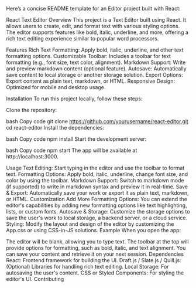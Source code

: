 
Here’s a concise README template for an Editor project built with React:

React Text Editor
Overview
This project is a Text Editor built using React. It allows users to create, edit, and format text with various styling options. The editor supports features like bold, italic, underline, and more, offering a rich text editing experience similar to popular word processors.

Features
Rich Text Formatting: Apply bold, italic, underline, and other text formatting options.
Customizable Toolbar: Includes a toolbar for text formatting (e.g., font size, text color, alignment).
Markdown Support: Write and preview markdown content (optional feature).
Autosave: Automatically save content to local storage or another storage solution.
Export Options: Export content as plain text, markdown, or HTML.
Responsive Design: Optimized for mobile and desktop usage.

Installation
To run this project locally, follow these steps:

Clone the repository:

bash
Copy code
git clone https://github.com/yourusername/react-editor.git
cd react-editor
Install the dependencies:

bash
Copy code
npm install
Start the development server:

bash
Copy code
npm start
The app will be available at http://localhost:3000.

Usage
Text Editing: Start typing in the editor and use the toolbar to format text.
Formatting Options: Apply bold, italic, underline, change font size, and color by using the toolbar.
Markdown Support: Switch to markdown mode (if supported) to write in markdown syntax and preview it in real-time.
Save & Export: Automatically save your work or export it as plain text, markdown, or HTML.
Customization
Add More Formatting Options: You can extend the editor's capabilities by adding new formatting options like text highlighting, lists, or custom fonts.
Autosave & Storage: Customize the storage options to save the user's work to local storage, a backend server, or a cloud service.
Styling: Modify the layout and design of the editor by customizing the App.css or using CSS-in-JS solutions.
Example
When you open the app:

The editor will be blank, allowing you to type text.
The toolbar at the top will provide options for formatting, such as bold, italic, and text alignment.
You can save your content and retrieve it on your next session.
Dependencies
React: Frontend framework for building the UI.
Draft.js / Slate.js / Quill.js: (Optional) Libraries for handling rich text editing.
Local Storage: For autosaving the user's content.
CSS or Styled Components: For styling the editor's UI.
Contributing
